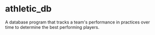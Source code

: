# athletic_db
A database program that tracks a team's performance in practices over time to determine the best performing players.
